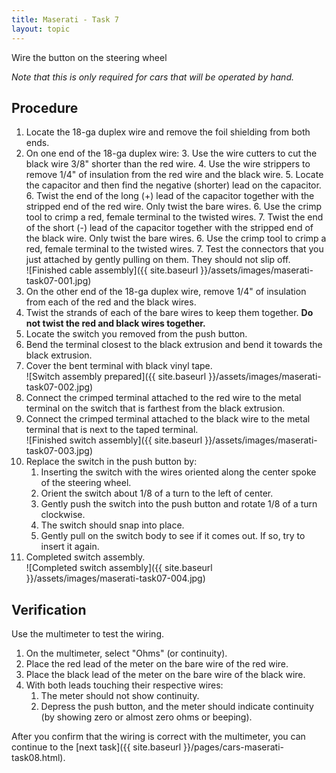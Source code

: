 ```yaml
---
title: Maserati - Task 7
layout: topic
---
```


Wire the button on the steering wheel

_Note that this is only required for cars that will be operated by hand._

## Procedure

1. Locate the 18-ga duplex wire and remove the foil shielding from both ends.
2. On one end of the 18-ga duplex wire:
	3. Use the wire cutters to cut the black wire 3/8" shorter than the red wire.
	4. Use the wire strippers to remove 1/4" of insulation from the red wire and the black wire.
	5. Locate the capacitor and then find the negative (shorter) lead on the capacitor.
	6. Twist the end of the long (+) lead of the capacitor together with the stripped end of the red wire. Only twist the bare wires.
	6. Use the crimp tool to crimp a red, female terminal to the twisted wires.
	7. Twist the end of the short (-) lead of the capacitor together with the stripped end of the black wire. Only twist the bare wires.
	6. Use the crimp tool to crimp a red, female terminal to the twisted wires.
	7. Test the connectors that you just attached by gently pulling on them. They should not slip off.<br>![Finished cable assembly]({{ site.baseurl }}/assets/images/maserati-task07-001.jpg)
8. On the other end of the 18-ga duplex wire, remove 1/4" of insulation from each of the red and the black wires.
9. Twist the strands of each of the bare wires to keep them together. **Do not twist the red and black wires together.**
8. Locate the switch you removed from the push button.
9. Bend the terminal closest to the black extrusion and bend it towards the black extrusion.
10. Cover the bent terminal with black vinyl tape.<br>![Switch assembly prepared]({{ site.baseurl }}/assets/images/maserati-task07-002.jpg)
11. Connect the crimped terminal attached to the red wire to the metal terminal on the switch that is farthest from the black extrusion.
12. Connect the crimped terminal attached to the black wire to the metal terminal that is next to the taped terminal.<br>![Finished switch assembly]({{ site.baseurl }}/assets/images/maserati-task07-003.jpg)
13. Replace the switch in the push button by:
	1. Inserting the switch with the wires oriented along the center spoke of the steering wheel.
	2. Orient the switch about 1/8 of a turn to the left of center.
	3. Gently push the switch into the push button and rotate 1/8 of a turn clockwise.
	4. The switch should snap into place.
	5. Gently pull on the switch body to see if it comes out. If so, try to insert it again.
14. Completed switch assembly.<br>![Completed switch assembly]({{ site.baseurl }}/assets/images/maserati-task07-004.jpg)

## Verification

Use the multimeter to test the wiring.
1. On the multimeter, select "Ohms" (or continuity).
2. Place the red lead of the meter on the bare wire of the red wire.
3. Place the black lead of the meter on the bare wire of the black wire.
4. With both leads touching their respective wires:
	1. The meter should not show continuity.
	2. Depress the push button, and the meter should indicate continuity (by showing zero or almost zero ohms or beeping).

After you confirm that the wiring is correct with the multimeter, you can continue to the [next task]({{ site.baseurl }}/pages/cars-maserati-task08.html).

